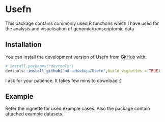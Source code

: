 
# Usefn

<!-- badges: start -->
<!-- badges: end -->

This package contains commonly used R functions which I have used for the analysis and visualisation of genomic/transcriptomic data

## Installation

You can install the development version of Usefn from [GitHub](https://github.com/) with:

``` r
# install.packages("devtools")
devtools::install_github("nd-nehadaga/Usefn",build_vignettes = TRUE)
```
I ask for your patience. It takes few mins to download :) 
## Example

Refer the vignette for used example cases. Also the package contain attached example datasets.

